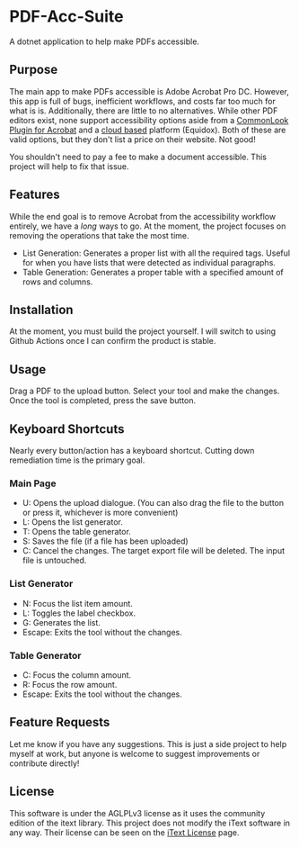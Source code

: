# PDF-Acc-Suite
A dotnet application to help make PDFs accessible.

## Purpose

The main app to make PDFs accessible is Adobe Acrobat Pro DC. However, this app is full of bugs, inefficient workflows, and costs far too much for what is is. Additionally, there are little to no alternatives. While other PDF editors exist, none support accessibility options aside from a [CommonLook Plugin for Acrobat](https://commonlook.com/accessibility-software/pdf/) and a [cloud based](https://equidox.co/pdf-solutions/pdf-accessibility-software/) platform (Equidox). Both of these are valid options, but they don't list a price on their website. Not good!

You shouldn't need to pay a fee to make a document accessible. This project will help to fix that issue.

## Features

While the end goal is to remove Acrobat from the accessibility workflow entirely, we have a *long* ways to go. At the moment, the project focuses on removing the operations that take the most time.

- List Generation: Generates a proper list with all the required tags. Useful for when you have lists that were detected as individual paragraphs.
- Table Generation: Generates a proper table with a specified amount of rows and columns.

## Installation

At the moment, you must build the project yourself. I will switch to using Github Actions once I can confirm the product is stable.

## Usage

Drag a PDF to the upload button. Select your tool and make the changes. Once the tool is completed, press the save button.

## Keyboard Shortcuts

Nearly every button/action has a keyboard shortcut. Cutting down remediation time is the primary goal.

### Main Page
- U: Opens the upload dialogue. (You can also drag the file to the button or press it, whichever is more convenient)
- L: Opens the list generator.
- T: Opens the table generator.
- S: Saves the file (if a file has been uploaded)
- C: Cancel the changes. The target export file will be deleted. The input file is untouched.

### List Generator
- N: Focus the list item amount.
- L: Toggles the label checkbox.
- G: Generates the list.
- Escape: Exits the tool without the changes.

### Table Generator
- C: Focus the column amount.
- R: Focus the row amount.
- Escape: Exits the tool without the changes.

## Feature Requests

Let me know if you have any suggestions. This is just a side project to help myself at work, but anyone is welcome to suggest improvements or contribute directly!

## License

This software is under the AGLPLv3 license as it uses the community edition of the itext library.
This project does not modify the iText software in any way.
Their license can be seen on the [iText License](https://itextpdf.com/how-buy/legal/agpl-gnu-affero-general-public-license) page.